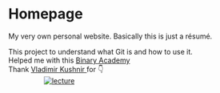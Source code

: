 # Homepage
My very own personal website. Basically this is just a résumé.

This project to understand what Git is and how to use it.  <br />
Helped me with this [Binary Academy](https://academy.binary-studio.com/#!/about-us/binary-studio) <br />
Thank [Vladimir Kushnir ](https://github.com/volodymyr-kushnir) for :point_down: <br />
 &nbsp;  &nbsp;  &nbsp;  &nbsp;  &nbsp;  &nbsp;  &nbsp;  &nbsp;  &nbsp;   [![lecture](https://user-images.githubusercontent.com/24553945/39688178-3525adfa-51da-11e8-8339-cc34b2c9d67c.jpg)](https://www.youtube.com/watch?v=t2ERrUvpVlQ)
